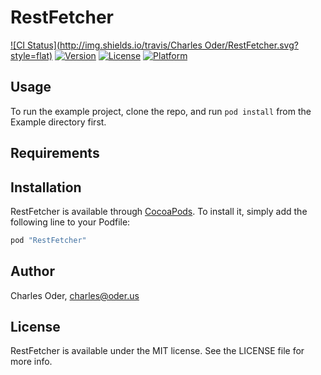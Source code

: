 # RestFetcher

[![CI Status](http://img.shields.io/travis/Charles Oder/RestFetcher.svg?style=flat)](https://travis-ci.org/charles-oder/rest-fetcher-swift)
[![Version](https://img.shields.io/cocoapods/v/RestFetcher.svg?style=flat)](http://cocoapods.org/pods/RestFetcher)
[![License](https://img.shields.io/cocoapods/l/RestFetcher.svg?style=flat)](http://cocoapods.org/pods/RestFetcher)
[![Platform](https://img.shields.io/cocoapods/p/RestFetcher.svg?style=flat)](http://cocoapods.org/pods/RestFetcher)

## Usage

To run the example project, clone the repo, and run `pod install` from the Example directory first.

## Requirements

## Installation

RestFetcher is available through [CocoaPods](http://cocoapods.org). To install
it, simply add the following line to your Podfile:

```ruby
pod "RestFetcher"
```

## Author

Charles Oder, charles@oder.us

## License

RestFetcher is available under the MIT license. See the LICENSE file for more info.
